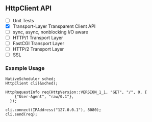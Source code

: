 ## HttpClient API

- [ ] Unit Tests
- [x] Transport-Layer Transparent Client API
- [ ] sync, async, nonblocking I/O aware
- [ ] HTTP/1 Transport Layer
- [ ] FastCGI Transport Layer
- [ ] HTTP/2 Transport Layer
- [ ] SSL

### Example Usage

```
NativeScheduler sched;
HttpClient cli(&sched);

HttpRequestInfo req(HttpVersion::VERSION_1_1, "GET", "/", 0, {
    {"User-Agent", "raw/0.1"},
  });

cli.connect(IPAddress("127.0.0.1"), 8080);
cli.send(req);
```
